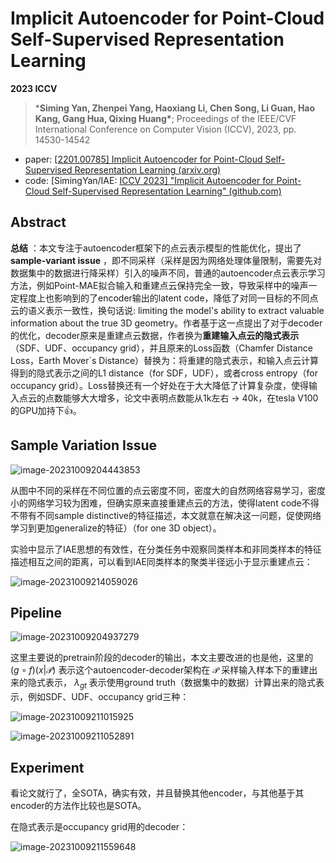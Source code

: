 # Implicit Autoencoder for Point-Cloud Self-Supervised Representation Learning

**2023 ICCV** 

> ***Siming Yan, Zhenpei Yang, Haoxiang Li, Chen Song, Li Guan, Hao Kang, Gang Hua, Qixing Huang\***; Proceedings of the IEEE/CVF International Conference on Computer Vision (ICCV), 2023, pp. 14530-14542

- paper: [[2201.00785\] Implicit Autoencoder for Point-Cloud Self-Supervised Representation Learning (arxiv.org)](https://arxiv.org/abs/2201.00785)
- code: [SimingYan/IAE: [ICCV 2023\] "Implicit Autoencoder for Point-Cloud Self-Supervised Representation Learning" (github.com)](https://github.com/SimingYan/IAE)

## Abstract

**总结** ：本文专注于autoencoder框架下的点云表示模型的性能优化，提出了**sample-variant issue** ，即不同采样（采样是因为网络处理体量限制，需要先对数据集中的数据进行降采样）引入的噪声不同，普通的autoencoder点云表示学习方法，例如Point-MAE拟合输入和重建点云保持完全一致，导致采样中的噪声一定程度上也影响到的了encoder输出的latent code，降低了对同一目标的不同点云的语义表示一致性，换句话说: limiting the model's ability to extract valuable information about the true 3D geometry。作者基于这一点提出了对于decoder的优化，decoder原来是重建点云数据，作者换为**重建输入点云的隐式表示** （SDF、UDF、occupancy grid），并且原来的Loss函数（Chamfer Distance Loss，Earth Mover`s Distance）替换为：将重建的隐式表示，和输入点云计算得到的隐式表示之间的L1 distance（for SDF，UDF），或者cross entropy（for occupancy grid）。Loss替换还有一个好处在于大大降低了计算复杂度，使得输入点云的点数能够大大增多，论文中表明点数能从1k左右 -> 40k，在tesla V100的GPU加持下👍。

<!--个人评价：本文提出的sample-variant issue很有趣，之前看到的GCL解决LIDAR点云配准的density-variant issue一定程度上也可以视为sample-variant issue，因为采样本身离散性和随机性带来的噪声（采样是因为网络处理体量限制，需要先对数据集中的数据进行降采样）。再讨论这里的隐式表示问题，我们也可以将其视为一个soft reconstruction，原来直接重建点云数据是hard reconstruction。后者训练时强制encoder保留了sample-variant带来的噪声，因为需要重建出来sample过的点云数据，而前者用implicit representation一定程度上降低sample的噪声影响，并且设计encoder输入点云，decoder重建implicit representation可以引导encoder过滤sample噪声: improve the model's ability to extract valuable information about the true 3D geometry。并且简化后的Loss函数大大提升了支撑的数据数据体量，使得赋予encoder编码的3D数据信息更加丰富，不错的工作，想法非常好-->

## Sample Variation Issue

![image-20231009204443853](https://img2023.cnblogs.com/blog/3251700/202310/3251700-20231009220035526-413061060.png)

从图中不同的采样在不同位置的点云密度不同，密度大的自然网络容易学习，密度小的网络学习较为困难，但确实原来直接重建点云的方法，使得latent code不得不带有不同sample distinctive的特征描述，本文就意在解决这一问题，促使网络学习到更加generalize的特征）（for one 3D object）。

实验中显示了IAE思想的有效性，在分类任务中观察同类样本和非同类样本的特征描述相互之间的距离，可以看到IAE同类样本的聚类半径远小于显示重建点云：

![image-20231009214059026](https://img2023.cnblogs.com/blog/3251700/202310/3251700-20231009220036219-246954049.png)

## Pipeline

![image-20231009204937279](https://img2023.cnblogs.com/blog/3251700/202310/3251700-20231009220037011-1549626035.png)

这里主要说的pretrain阶段的decoder的输出，本文主要改进的也是他，这里的 $(g \circ f)(x | \mathcal{P})$ 表示这个autoencoder-decoder架构在 $\mathcal{P}$ 采样输入样本下的重建出来的隐式表示， $\lambda_{gt}$ 表示使用ground truth（数据集中的数据）计算出来的隐式表示，例如SDF、UDF、occupancy grid三种：

![image-20231009211015925](https://img2023.cnblogs.com/blog/3251700/202310/3251700-20231009220037468-2045822926.png)

![image-20231009211052891](https://img2023.cnblogs.com/blog/3251700/202310/3251700-20231009220037834-57751920.png)

## Experiment

看论文就行了，全SOTA，确实有效，并且替换其他encoder，与其他基于其encoder的方法作比较也是SOTA。

在隐式表示是occupancy grid用的decoder：

![image-20231009211559648](https://img2023.cnblogs.com/blog/3251700/202310/3251700-20231009220038271-1113614956.png)
